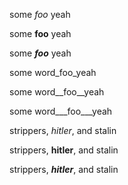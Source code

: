 some _foo_ yeah

some __foo__ yeah

some ___foo___ yeah

some word_foo_yeah

some word__foo__yeah

some word___foo___yeah

strippers, _hitler_, and stalin

strippers, __hitler__, and stalin

strippers, ___hitler___, and stalin
